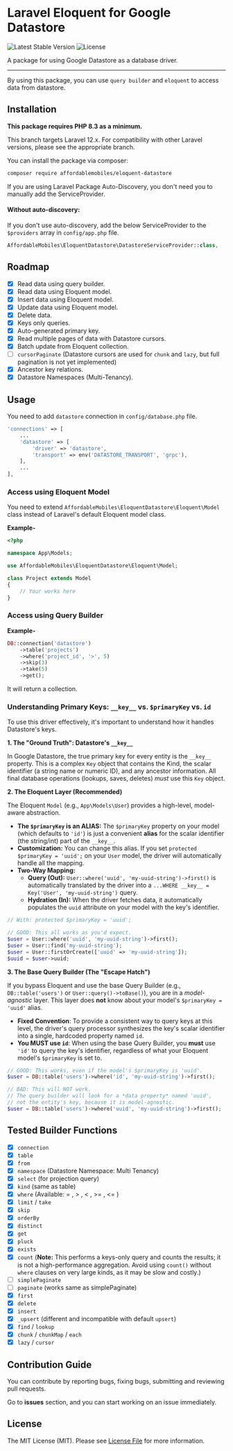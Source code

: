 # Laravel Eloquent for Google Datastore

![Latest Stable Version](https://poser.pugx.org/affordablemobiles/eloquent-datastore/v)
![License](https://poser.pugx.org/affordablemobiles/eloquent-datastore/license)

A package for using Google Datastore as a database driver.

---
By using this package, you can use `query builder` and `eloquent` to access data from datastore.

## Installation

**This package requires PHP 8.3 as a minimum.**

This branch targets Laravel 12.x. For compatibility with other Laravel versions, please see the appropriate branch.

You can install the package via composer:

```bash
composer require affordablemobiles/eloquent-datastore
```

If you are using Laravel Package Auto-Discovery, you don't need you to manually add the ServiceProvider.

#### Without auto-discovery:

If you don't use auto-discovery, add the below ServiceProvider to the `$providers` array in `config/app.php` file.

```php
AffordableMobiles\EloquentDatastore\DatastoreServiceProvider::class,
```

## Roadmap
- [x] Read data using query builder.
- [x] Read data using Eloquent model.
- [x] Insert data using Eloquent model.
- [x] Update data using Eloquent model.
- [x] Delete data.
- [x] Keys only queries.
- [x] Auto-generated primary key.
- [x] Read multiple pages of data with Datastore cursors.
- [x] Batch update from Eloquent collection.
- [ ] `cursorPaginate` (Datastore cursors are used for `chunk` and `lazy`, but full pagination is not yet implemented)
- [x] Ancestor key relations.
- [x] Datastore Namespaces (Multi-Tenancy).

## Usage

You need to add `datastore` connection in `config/database.php` file.

```php
'connections' => [
    ...
    'datastore' => [
        'driver' => 'datastore',
        'transport' => env('DATASTORE_TRANSPORT', 'grpc'),
    ],
    ...
],
```

### Access using Eloquent Model

You need to extend `AffordableMobiles\EloquentDatastore\Eloquent\Model` class instead of Laravel's default Eloquent model class.

**Example-**
```php
<?php

namespace App\Models;

use AffordableMobiles\EloquentDatastore\Eloquent\Model;

class Project extends Model
{
    // Your works here
}

```

### Access using Query Builder

**Example-**
```php
DB::connection('datastore')
    ->table('projects')
    ->where('project_id', '>', 5)
    ->skip(3)
    ->take(5)
    ->get();
```
It will return a collection.

### Understanding Primary Keys: `__key__` vs. `$primaryKey` vs. `id`

To use this driver effectively, it's important to understand how it handles Datastore's keys.

**1. The "Ground Truth": Datastore's `__key__`**

In Google Datastore, the true primary key for every entity is the `__key__` property. This is a complex `Key` object that contains the Kind, the scalar identifier (a string name or numeric ID), and any ancestor information. All final database operations (lookups, saves, deletes) *must* use this `Key` object.

**2. The Eloquent Layer (Recommended)**

The Eloquent `Model` (e.g., `App\Models\User`) provides a high-level, model-aware abstraction.

* **The `$primaryKey` is an ALIAS:** The `$primaryKey` property on your model (which defaults to `'id'`) is just a convenient **alias** for the scalar identifier (the string/int) part of the `__key__`.
* **Customization:** You can change this alias. If you set `protected $primaryKey = 'uuid';` on your `User` model, the driver will automatically handle all the mapping.
* **Two-Way Mapping:**
    * **Query (Out):** `User::where('uuid', 'my-uuid-string')->first()` is automatically translated by the driver into a `...WHERE __key__ = Key('User', 'my-uuid-string')` query.
    * **Hydration (In):** When the driver fetches data, it automatically populates the `uuid` attribute on your model with the key's identifier.

```php
// With: protected $primaryKey = 'uuid';

// GOOD: This all works as you'd expect.
$user = User::where('uuid', 'my-uuid-string')->first();
$user = User::find('my-uuid-string');
$user = User::firstOrCreate(['uuid' => 'my-uuid-string']);
$uuid = $user->uuid;
```

**3. The Base Query Builder (The "Escape Hatch")**

If you bypass Eloquent and use the base Query Builder (e.g., `DB::table('users')` or `User::query()->toBase()`), you are in a *model-agnostic* layer. This layer does **not** know about your model's `$primaryKey = 'uuid'` alias.

* **Fixed Convention**: To provide a consistent way to query keys at this level, the driver's query processor synthesizes the key's scalar identifier into a single, hardcoded property named `id`.
* **You MUST use `id`**: When using the base Query Builder, you **must** use `'id'` to query the key's identifier, regardless of what your Eloquent model's `$primaryKey` is set to.

```php
// GOOD: This works, even if the model's $primaryKey is 'uuid'.
$user = DB::table('users')->where('id', 'my-uuid-string')->first();

// BAD: This will NOT work.
// The query builder will look for a *data property* named 'uuid',
// not the entity's key, because it is model-agnostic.
$user = DB::table('users')->where('uuid', 'my-uuid-string')->first();
```

## Tested Builder Functions
- [x] `connection`
- [x] `table`
- [x] `from`
- [x] `namespace` (Datastore Namespace: Multi Tenancy)
- [x] `select` (for projection query)
- [x] `kind` (same as table)
- [x] `where` (Available:  = , > , < , >= , <= )
- [x] `limit` / `take`
- [x] `skip`
- [x] `orderBy`
- [x] `distinct`
- [x] `get`
- [x] `pluck`
- [x] `exists`
- [x] `count` (**Note:** This performs a keys-only query and counts the results; it is not a high-performance aggregation. Avoid using `count()` without `where` clauses on very large kinds, as it may be slow and costly.)
- [ ] `simplePaginate`
- [ ] `paginate` (works same as simplePaginate)
- [x] `first`
- [x] `delete`
- [x] `insert`
- [x] `_upsert` (different and incompatible with default `upsert`)
- [x] `find` / `lookup`
- [x] `chunk` / `chunkMap` / `each`
- [x] `lazy` / `cursor`

## Contribution Guide

You can contribute by reporting bugs, fixing bugs, submitting and reviewing pull requests.

Go to **issues** section, and you can start working on an issue immediately.

## License

The MIT License (MIT). Please see [License File](LICENSE) for more information.